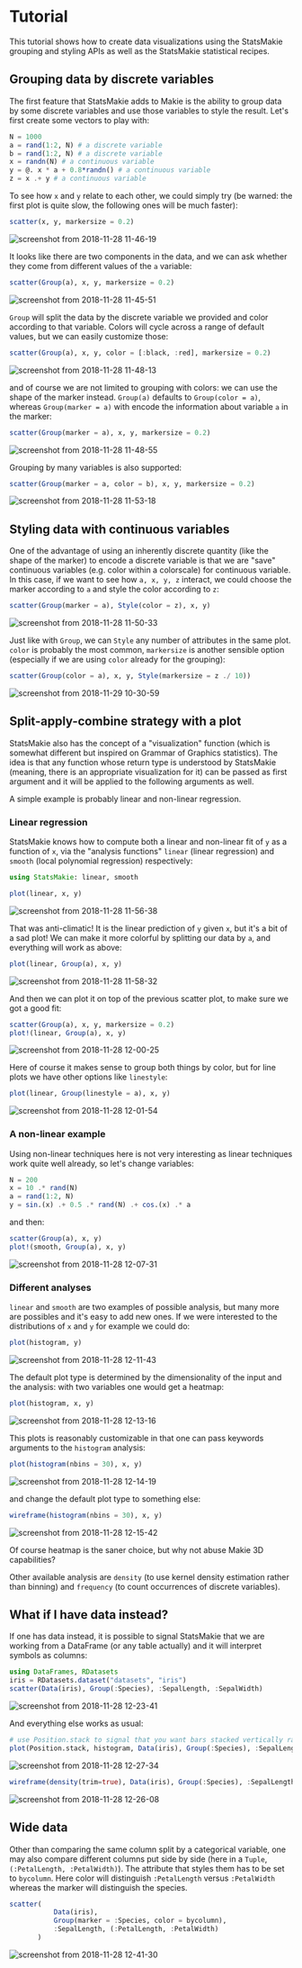 # Tutorial

This tutorial shows how to create data visualizations using the StatsMakie grouping and styling APIs as well as the StatsMakie statistical recipes.

## Grouping data by discrete variables

The first feature that StatsMakie adds to Makie is the ability to group data by some discrete variables and use those variables to style the result. Let's first create some vectors to play with:

```julia
N = 1000
a = rand(1:2, N) # a discrete variable
b = rand(1:2, N) # a discrete variable
x = randn(N) # a continuous variable
y = @. x * a + 0.8*randn() # a continuous variable
z = x .+ y # a continuous variable
```

To see how `x` and `y` relate to each other, we could simply try (be warned: the first plot is quite slow, the following ones will be much faster):

```julia
scatter(x, y, markersize = 0.2)
```
![screenshot from 2018-11-28 11-46-19](https://user-images.githubusercontent.com/6333339/49149907-443b7980-f303-11e8-8836-96418f0f6b1f.png)

It looks like there are two components in the data, and we can ask whether they come from different values of the `a` variable:

```julia
scatter(Group(a), x, y, markersize = 0.2)
```

![screenshot from 2018-11-28 11-45-51](https://user-images.githubusercontent.com/6333339/49149908-469dd380-f303-11e8-9f88-b541b8a3f06c.png)

`Group` will split the data by the discrete variable we provided and color according to that variable. Colors will cycle across a range of default values, but we can easily customize those:

```julia
scatter(Group(a), x, y, color = [:black, :red], markersize = 0.2)
```

![screenshot from 2018-11-28 11-48-13](https://user-images.githubusercontent.com/6333339/49150007-8664bb00-f303-11e8-9c57-9e8af0fc401a.png)

and of course we are not limited to grouping with colors: we can use the shape of the marker instead. `Group(a)` defaults to `Group(color = a)`, whereas `Group(marker = a)` with encode the information about variable `a` in the marker:

```julia
scatter(Group(marker = a), x, y, markersize = 0.2)
```

![screenshot from 2018-11-28 11-48-55](https://user-images.githubusercontent.com/6333339/49150055-a2685c80-f303-11e8-908e-6487f968db8d.png)

Grouping by many variables is also supported:

```julia
scatter(Group(marker = a, color = b), x, y, markersize = 0.2)
```
![screenshot from 2018-11-28 11-53-18](https://user-images.githubusercontent.com/6333339/49150284-43571780-f304-11e8-9020-e976c1914efd.png)

## Styling data with continuous variables

One of the advantage of using an inherently discrete quantity (like the shape of the marker) to encode a discrete variable is that we are "save" continuous variables (e.g. color within a colorscale) for continuous variable. In this case, if we want to see how `a, x, y, z` interact, we could choose the marker according to `a` and style the color according to `z`:

```julia
scatter(Group(marker = a), Style(color = z), x, y)
```

![screenshot from 2018-11-28 11-50-33](https://user-images.githubusercontent.com/6333339/49150115-dba0cc80-f303-11e8-83f2-093c48335a0d.png)

Just like with `Group`, we can `Style` any number of attributes in the same plot. `color` is probably the most common, `markersize` is another sensible option (especially if we are using `color` already for the grouping):

```julia
scatter(Group(color = a), x, y, Style(markersize = z ./ 10))
```

![screenshot from 2018-11-29 10-30-59](https://user-images.githubusercontent.com/6333339/49215980-e9b52280-f3c1-11e8-8f6d-8b0962f2ba99.png)

## Split-apply-combine strategy with a plot

StatsMakie also has the concept of a "visualization" function (which is somewhat different but inspired on Grammar of Graphics statistics). The idea is that any function whose return type is understood by StatsMakie (meaning, there is an appropriate visualization for it) can be passed as first argument and it will be applied to the following arguments as well.

A simple example is probably linear and non-linear regression.

### Linear regression

StatsMakie knows how to compute both a linear and non-linear fit of `y` as a function of `x`, via the "analysis functions" `linear` (linear regression) and `smooth` (local polynomial regression) respectively:

```julia
using StatsMakie: linear, smooth

plot(linear, x, y)
```

![screenshot from 2018-11-28 11-56-38](https://user-images.githubusercontent.com/6333339/49150406-b3fe3400-f304-11e8-84a0-8b402b66880c.png)

That was anti-climatic! It is the linear prediction of `y` given `x`, but it's a bit of a sad plot! We can make it more colorful by splitting our data by `a`, and everything will work as above:

```julia
plot(linear, Group(a), x, y)
```

![screenshot from 2018-11-28 11-58-32](https://user-images.githubusercontent.com/6333339/49150498-fc1d5680-f304-11e8-809e-19113c99e345.png)

And then we can plot it on top of the previous scatter plot, to make sure we got a good fit:

```julia
scatter(Group(a), x, y, markersize = 0.2)
plot!(linear, Group(a), x, y)
```

![screenshot from 2018-11-28 12-00-25](https://user-images.githubusercontent.com/6333339/49150576-38e94d80-f305-11e8-99e7-fedf0a2f114d.png)

Here of course it makes sense to group both things by color, but for line plots we have other options like `linestyle`:

```julia
plot(linear, Group(linestyle = a), x, y)
```

![screenshot from 2018-11-28 12-01-54](https://user-images.githubusercontent.com/6333339/49150640-6cc47300-f305-11e8-8db7-d8a97e84218e.png)

### A non-linear example

Using non-linear techniques here is not very interesting as linear techniques work quite well already, so let's change variables:

```julia
N = 200
x = 10 .* rand(N)
a = rand(1:2, N)
y = sin.(x) .+ 0.5 .* rand(N) .+ cos.(x) .* a
```

and then:

```julia
scatter(Group(a), x, y)
plot!(smooth, Group(a), x, y)
```

![screenshot from 2018-11-28 12-07-31](https://user-images.githubusercontent.com/6333339/49150923-363b2800-f306-11e8-89d0-682aba6cb7b9.png)

### Different analyses

`linear` and `smooth` are two examples of possible analysis, but many more are possibles and it's easy to add new ones. If we were interested to the distributions of `x` and `y` for example we could do:

```julia
plot(histogram, y)
```
![screenshot from 2018-11-28 12-11-43](https://user-images.githubusercontent.com/6333339/49151084-cd07e480-f306-11e8-8399-6e0224ef3622.png)

The default plot type is determined by the dimensionality of the input and the analysis: with two variables one would get a heatmap:

```julia
plot(histogram, x, y)
```

![screenshot from 2018-11-28 12-13-16](https://user-images.githubusercontent.com/6333339/49151146-050f2780-f307-11e8-8a3d-99a4b9eb4349.png)

This plots is reasonably customizable in that one can pass keywords arguments to the `histogram` analysis:

```julia
plot(histogram(nbins = 30), x, y)
```

![screenshot from 2018-11-28 12-14-19](https://user-images.githubusercontent.com/6333339/49151196-2b34c780-f307-11e8-8a8f-a25fcc610b32.png)

and change the default plot type to something else:

```julia
wireframe(histogram(nbins = 30), x, y)
```

![screenshot from 2018-11-28 12-15-42](https://user-images.githubusercontent.com/6333339/49151258-5ae3cf80-f307-11e8-81a3-711b36a1deb0.png)

Of course heatmap is the saner choice, but why not abuse Makie 3D capabilities?

Other available analysis are `density` (to use kernel density estimation rather than binning) and `frequency` (to count occurrences of discrete variables).

## What if I have data instead?

If one has data instead, it is possible to signal StatsMakie that we are working from a DataFrame (or any table actually) and it will interpret symbols as columns:

```julia
using DataFrames, RDatasets
iris = RDatasets.dataset("datasets", "iris")
scatter(Data(iris), Group(:Species), :SepalLength, :SepalWidth)
```

![screenshot from 2018-11-28 12-23-41](https://user-images.githubusercontent.com/6333339/49151656-7b605980-f308-11e8-8bb1-d5e745929c9d.png)

And everything else works as usual:

```julia
# use Position.stack to signal that you want bars stacked vertically rather than superimposed
plot(Position.stack, histogram, Data(iris), Group(:Species), :SepalLength)
```

![screenshot from 2018-11-28 12-27-34](https://user-images.githubusercontent.com/6333339/49151854-05a8bd80-f309-11e8-9b9a-7dca7bf3cf6b.png)

```julia
wireframe(density(trim=true), Data(iris), Group(:Species), :SepalLength, :SepalWidth)
```

![screenshot from 2018-11-28 12-26-08](https://user-images.githubusercontent.com/6333339/49151783-d09c6b00-f308-11e8-8920-3bea731f28d8.png)

## Wide data

Other than comparing the same column split by a categorical variable, one may also compare different columns put side by side (here in a `Tuple`, `(:PetalLength, :PetalWidth)`). The attribute that styles them has to be set to `bycolumn`. Here color will distinguish `:PetalLength` versus `:PetalWidth` whereas the marker will distinguish the species.

```julia
scatter(
           Data(iris),
           Group(marker = :Species, color = bycolumn),
           :SepalLength, (:PetalLength, :PetalWidth)
       )
```

![screenshot from 2018-11-28 12-41-30](https://user-images.githubusercontent.com/6333339/49152507-f62a7400-f30a-11e8-876b-2df48e6d815a.png)
